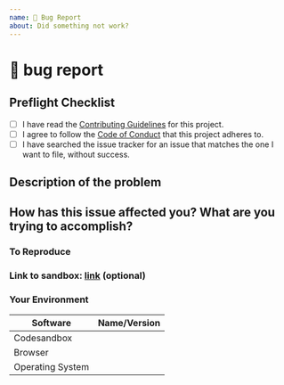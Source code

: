 ```yaml
---
name: 🐛 Bug Report
about: Did something not work?
---
```


# 🐛 bug report

## Preflight Checklist

<!-- Please ensure you've completed the following steps by replacing [ ] with [x]-->

- [ ] I have read the
      [Contributing Guidelines](https://github.com/electron/electron/blob/master/CONTRIBUTING.md)
      for this project.
- [ ] I agree to follow the
      [Code of Conduct](https://github.com/electron/electron/blob/master/CODE_OF_CONDUCT.md)
      that this project adheres to.
- [ ] I have searched the issue tracker for an issue that matches the one I want
      to file, without success.

## Description of the problem

## How has this issue affected you? What are you trying to accomplish?

### To Reproduce

<!--
Your best chance of getting this bug looked at quickly is to provide an example.
-->

### Link to sandbox: [link]() (optional)

### Your Environment

| Software         | Name/Version |
| ---------------- | ------------ |
| Сodesandbox      |
| Browser          |
| Operating System |
